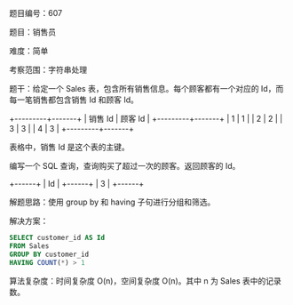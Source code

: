 题目编号：607

题目：销售员

难度：简单

考察范围：字符串处理

题干：给定一个 Sales 表，包含所有销售信息。每个顾客都有一个对应的 Id，而每一笔销售都包含销售 Id 和顾客 Id。

+---------+-------+
| 销售 Id | 顾客 Id |
+---------+-------+
| 1       | 1     |
| 2       | 2     |
| 3       | 3     |
| 4       | 3     |
+---------+-------+

表格中，销售 Id 是这个表的主键。

编写一个 SQL 查询，查询购买了超过一次的顾客。返回顾客的 Id。

+------+
| Id   |
+------+
| 3    |
+------+

解题思路：使用 group by 和 having 子句进行分组和筛选。

解决方案：

```sql
SELECT customer_id AS Id
FROM Sales
GROUP BY customer_id
HAVING COUNT(*) > 1
```

算法复杂度：时间复杂度 O(n)，空间复杂度 O(n)。其中 n 为 Sales 表中的记录数。